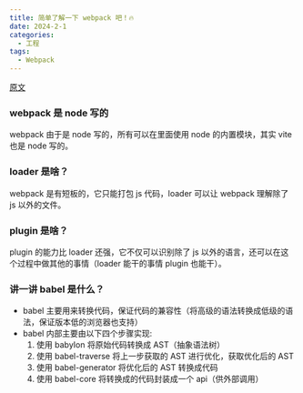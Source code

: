 ```yaml
---
title: 简单了解一下 webpack 吧！🔥
date: 2024-2-1
categories:
  - 工程
tags:
  - Webpack
---
```



[原文](https://juejin.cn/post/7323135762797953035?searchId=202403251514009DFEC4B0949BFA1B38F1)

### **webpack 是 node 写的**
webpack 由于是 node 写的，所有可以在里面使用 node 的内置模块，其实 vite 也是 node 写的。

### **loader 是啥？**
webpack 是有短板的，它只能打包 js 代码，loader 可以让 webpack 理解除了 js 以外的文件。

### **plugin 是啥？**
plugin 的能力比 loader 还强，它不仅可以识别除了 js 以外的语言，还可以在这个过程中做其他的事情（loader 能干的事情 plugin 也能干）。

### **讲一讲 babel 是什么？**
* babel 主要用来转换代码，保证代码的兼容性（将高级的语法转换成低级的语法，保证版本低的浏览器也支持）
* babel 内部主要由以下四个步骤实现:
  1. 使用 babyIon 将原始代码转换成 AST（抽象语法树）
  2. 使用 babel-traverse 将上一步获取的 AST 进行优化，获取优化后的 AST
  3. 使用 babel-generator 将优化后的 AST 转换成代码
  4. 使用 babel-core 将转换成的代码封装成一个 api（供外部调用）